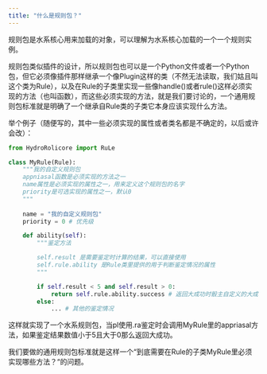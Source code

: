 ```yaml
---
title: "什么是规则包？"
---
```


规则包是水系核心用来加载的对象，可以理解为水系核心加载的一个一个规则实例。

规则包类似插件的设计，所以规则包也可以是一个Python文件或者一个Python包，但它必须像插件那样继承一个像Plugin这样的类（不然无法读取，我们姑且叫这个类为Rule），以及在Rule的子类里实现一些像handle()或者rule()这样必须实现的方法（也叫函数），而这些必须实现的方法，就是我们要讨论的，一个通用规则包标准就是明确了一个继承自Rule类的子类它本身应该实现什么方法。

举个例子（随便写的，其中一些必须实现的属性或者类名都是不确定的，以后或许会改）：

``` python
from HydroRolicore import RuLe

class MyRule(Rule):
    """我的自定义规则包
    appniasal函数是必须实现的方法之一
    name属性是必须实现的属性之一，用来定义这个规则包的名字
    priority是可选实现的属性之一，默认0
    """
    
    name = "我的自定义规则包"
    priority = 0 # 优先级

    def ability(self):
        """鉴定方法

        self.result 是需要鉴定时计算的结果，可以直接使用
        self.rule.ability 是Rule类里提供的用于判断鉴定情况的属性
        """

        if self.result < 5 and self.result > 0:
            return self.rule.ability.success # 返回大成功时骰主自定义的大成功文本
        else:
            ... # 其他的鉴定情况
```

这样就实现了一个水系规则包，当pl使用.ra鉴定时会调用MyRule里的appriasal方法，如果鉴定结果数值小于5且大于0那么返回大成功。

我们要做的通用规则包标准就是这样一个“到底需要在Rule的子类MyRule里必须实现哪些方法？“的问题。
